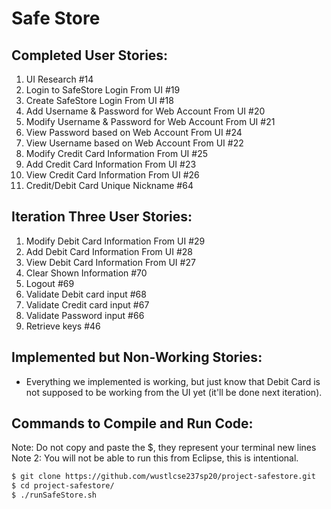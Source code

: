 # Safe Store

## Completed User Stories:
1. UI Research #14
2. Login to SafeStore Login From UI #19
3. Create SafeStore Login From UI #18
4. Add Username & Password for Web Account From UI #20
5. Modify Username & Password for Web Account From UI #21
6. View Password based on Web Account From UI #24
7. View Username based on Web Account From UI #22
8. Modify Credit Card Information From UI #25
9. Add Credit Card Information From UI #23
10. View Credit Card Information From UI #26
11. Credit/Debit Card Unique Nickname #64

## Iteration Three User Stories:
1. Modify Debit Card Information From UI #29
2. Add Debit Card Information From UI #28
3. View Debit Card Information From UI #27
4. Clear Shown Information #70
5. Logout #69
6. Validate Debit card input #68
7. Validate Credit card input #67
8. Validate Password input #66
9. Retrieve keys #46

## Implemented but Non-Working Stories:
- Everything we implemented is working, but just know that Debit Card is not supposed to be working from the UI yet (it'll be done next iteration).
## Commands to Compile and Run Code:
Note: Do not copy and paste the $, they represent your terminal new lines
Note 2: You will not be able to run this from Eclipse, this is intentional.
```sh
$ git clone https://github.com/wustlcse237sp20/project-safestore.git
$ cd project-safestore/
$ ./runSafeStore.sh 
```
